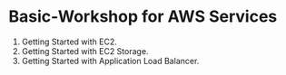 # Basic-Workshop for AWS Services

1. Getting Started with EC2.
2. Getting Started with EC2 Storage.
3. Getting Started with Application Load Balancer. 
